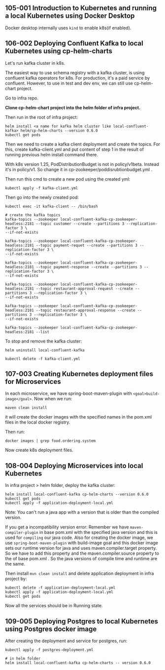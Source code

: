 ## 105-001 Introduction to Kubernetes and running a local Kubernetes using Docker Desktop
Docker desktop internally uses `kind` to enable k8s(if enabled).

## 106-002 Deploying Confluent Kafka to local Kubernetes using cp-helm-charts
Let's run kafka cluster in k8s.

The easiest way to use schema registry with a kafka cluster, is using confluent kafka operators for k8s. For production, 
it's a paid service by confluent. However, to use in test and dev env, we can still use cp-helm-chart project.

Go to infra repo.

**Clone cp-helm-chart project into the helm folder of infra project.**

Then run in the root of infra project:
```shell
helm install <a name for kafka helm cluster like local-confluent-kafka> helm/cp-helm-charts --version 0.6.0
kubectl get pods
```

Then we need to create a kafka client deployment and create the topics. For this, create kafka-client.yml and put content of
step 1 in the result of running previous helm install command there.

With k8s version 1.25, PodDistributionBudget is not in policy/v1beta. Instead it's in policy/v1. So change it in 
cp-zookeeper/poddisrubtionbudget.yml .

Then run this cmd to create a new pod using the created yml:
```shell
kubectl apply -f kafka-client.yml
```

Then go into the newly created pod:
```shell
kubectl exec -it kafka-client -- /bin/bash

# create the kafka topics
kafka-topics --zookeeper local-confluent-kafka-cp-zookeeper-headless:2181 --topic customer --create --partitions 3 --replication-factor 3 \
--if-not-exists

kafka-topics --zookeeper local-confluent-kafka-cp-zookeeper-headless:2181 --topic payment-requet --create --partitions 3 --replication-factor 3 \
--if-not-exists

kafka-topics --zookeeper local-confluent-kafka-cp-zookeeper-headless:2181 --topic payment-response --create --partitions 3 --replication-factor 3 \
--if-not-exists

kafka-topics --zookeeper local-confluent-kafka-cp-zookeeper-headless:2181 --topic restaurant-approval-request --create --partitions 3 --replication-factor 3 \
--if-not-exists

kafka-topics --zookeeper local-confluent-kafka-cp-zookeeper-headless:2181 --topic restaurant-approval-response --create --partitions 3 --replication-factor 3 \
--if-not-exists

kafka-topics --zookeeper local-confluent-kafka-cp-zookeeper-headless:2181 --list
```

To stop and remove the kafka cluster:
```shell
helm uninstall local-confluent-kafka

kubectl delete -f kafka-client.yml
```

## 107-003 Creating Kubernetes deployment files for Microservices
In each microservice, we have spring-boot-maven-plugin with `<goal>build-image</goal>`. Now when we run:
```shell
maven clean install
```
it will create the docker images with the specified names in the pom.xml files in the local docker registry.

Then run:
```shell
docker images | grep food.ordering.system
```

Now create k8s deployment files.

## 108-004 Deploying Microservices into local Kubernetes
In infra project > helm folder, deploy the kafka cluster:
```shell
helm install local-confluent-kafka cp-helm-charts --version 0.6.0
kubectl get pods
kubectl apply -f application-deployment-local.yml
```

Note: You can't run a java app with a version that is older than the compiled version. 

If you get a incompatibility version error: Remember we have `maven-compiler-plugin` in base pom.xml with the specified java version
and this is used for `compiling` our java code. Also for creating the docker image, we use `spring-boot-maven-plugin` with build-image
goal and this docker image sets our runtime version for java and uses maven.compiler.target property. So we have to add 
this property and the maven.compiler.source property to the <propeties> of base pom.xml . So the java versions of compile time and runtime
are the same.

Then install `mvn clean install` and delete application deployment in infra project by:
```shell
kubectl delete -f application-deployment-local.yml
kubectl apply -f application-deployment-local.yml
kubectl get pods
```

Now all the services should be in Running state.

## 109-005 Deploying Postgres to local Kubernetes using Postgres docker image
After creating the deployment and service for postgres, run:
```shell
kubectl apply -f postgres-deployment.yml

# in helm folder
helm install local-confluent-kafka cp-helm-charts -- version 0.6.0
```